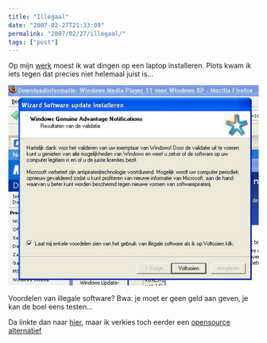 ```yaml
---
title: "Illegaal"
date: "2007-02-27T21:33:09"
permalink: "2007/02/27/illegaal/"
tags: ["post"]
---
```

Op mijn [werk](http://www.eekhoutcentrum.be/ "http://www.eekhoutcentrum.be") moest ik wat dingen op een laptop installeren. Plots kwam ik iets tegen dat precies niet helemaal juist is…

![illegaal](/images/blog/2007/02/illegaal.jpg)

Voordelen van illegale software? Bwa: je moet er geen geld aan geven, je kan de boel eens testen…

Da linkte dan naar [hier](http://www.microsoft.com/genuine/offers/Default.aspx?displaylang=nl "http://www.microsoft.com/genuine/offers/Default.aspx?displaylang=nl"), maar ik verkies toch eerder een [opensource alternatief](http://www.osalt.com/ "http://www.osalt.com/")

